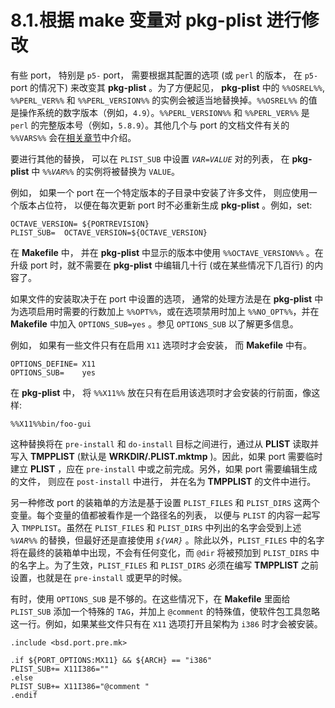 # 8.1.根据 make 变量对 pkg-plist 进行修改

有些 port， 特别是 `p5-` port， 需要根据其配置的选项 (或 `perl` 的版本， 在 `p5-` port 的情况下) 来改变其 **pkg-plist** 。为了方便起见， **pkg-plist** 中的 `%%OSREL%%`, `%%PERL_VER%%` 和 `%%PERL_VERSION%%` 的实例会被适当地替换掉。`%%OSREL%%` 的值是操作系统的数字版本（例如，`4.9`）。`%%PERL_VERSION%%` 和 `%%PERL_VER%%` 是 `perl` 的完整版本号（例如，`5.8.9`）。其他几个与 port 的文档文件有关的 `%%VARS%%` 会在[相关章节](https://docs.freebsd.org/en/books/porters-handbook/makefiles/index.html#install-documentation)中介绍。

要进行其他的替换， 可以在 `PLIST_SUB` 中设置 *`VAR=VALUE`* 对的列表， 在 **pkg-plist** 中 *`%%VAR%%`* 的实例将被替换为 `VALUE`。

例如， 如果一个 port 在一个特定版本的子目录中安装了许多文件， 则应使用一个版本占位符， 以便在每次更新 port 时不必重新生成 **pkg-plist** 。例如，set:

```
OCTAVE_VERSION=	${PORTREVISION}
PLIST_SUB=	OCTAVE_VERSION=${OCTAVE_VERSION}
```

在 **Makefile** 中， 并在 **pkg-plist** 中显示的版本中使用  `%%OCTAVE_VERSION%%` 。在升级 port 时，就不需要在 **pkg-plist** 中编辑几十行 (或在某些情况下几百行) 的内容了。

如果文件的安装取决于在 port 中设置的选项， 通常的处理方法是在 **pkg-plist** 中为选项启用时需要的行数加上 `%%OPT%%`，或在选项禁用时加上 `%%NO_OPT%%`，并在 **Makefile** 中加入 `OPTIONS_SUB=yes` 。参见 `OPTIONS_SUB` 以了解更多信息。

例如， 如果有一些文件只有在启用 `X11` 选项时才会安装， 而 **Makefile** 中有。

```
OPTIONS_DEFINE=	X11
OPTIONS_SUB=	yes
```

在 **pkg-plist** 中， 将 `%%X11%%` 放在只有在启用该选项时才会安装的行前面，像这样:

```
%%X11%%bin/foo-gui
```

这种替换将在 `pre-install` 和 `do-install` 目标之间进行，通过从 **PLIST** 读取并写入 **TMPPLIST** (默认是 **WRKDIR/.PLIST.mktmp** )。因此，如果 port 需要临时建立 **PLIST** ，应在 `pre-install` 中或之前完成。另外，如果 port 需要编辑生成的文件， 则应在 `post-install` 中进行， 并在名为 **TMPPLIST** 的文件中进行。

另一种修改 port 的装箱单的方法是基于设置 `PLIST_FILES` 和 `PLIST_DIRS` 这两个变量。每个变量的值都被看作是一个路径名的列表， 以便与 `PLIST` 的内容一起写入 `TMPPLIST`。虽然在 `PLIST_FILES` 和 `PLIST_DIRS` 中列出的名字会受到上述 *`%VAR%%`* 的替换，但最好还是直接使用 *`${VAR}`* 。除此以外，`PLIST_FILES` 中的名字将在最终的装箱单中出现，不会有任何变化，而 `@dir` 将被预加到 `PLIST_DIRS` 中的名字上。为了生效，`PLIST_FILES` 和 `PLIST_DIRS` 必须在编写 **TMPPLIST** 之前设置，也就是在 `pre-install` 或更早的时候。

有时，使用 `OPTIONS_SUB` 是不够的。在这些情况下，在 **Makefile** 里面给 `PLIST_SUB` 添加一个特殊的 `TAG`，并加上 `@comment` 的特殊值，使软件包工具忽略这一行。例如，如果某些文件只有在 `X11` 选项打开且架构为 `i386` 时才会被安装。

```
.include <bsd.port.pre.mk>

.if ${PORT_OPTIONS:MX11} && ${ARCH} == "i386"
PLIST_SUB+=	X11I386=""
.else
PLIST_SUB+=	X11I386="@comment "
.endif
```
